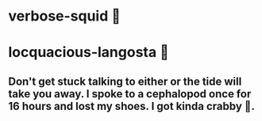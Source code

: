 # verbose-squid :squid:
# locquacious-langosta :lobster:
## Don't get stuck talking to either or the tide will take you away. I spoke to a cephalopod once for 16 hours and lost my shoes. I got kinda crabby :crab:. 
